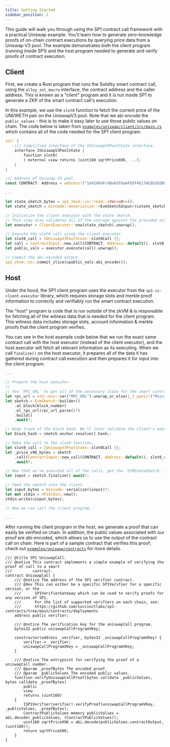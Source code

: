 ```yaml
---
title: Getting Started
sidebar_position: 2
---
```


This guide will walk you through using the SP1 contract call framework with a practical Uniswap example. You'll learn how to generate zero-knowledge proofs of on-chain contract executions by querying price data from a Uniswap V3 pool. The example demonstrates both the client program (running inside SP1) and the host program needed to generate and verify proofs of contract execution.

## Client

First, we create a Rust program that runs the Solidity smart contract call, using the `alloy_sol_macro` interface, the contract address and the caller address. This is known as a "client" program and it is run inside SP1 to generate a ZKP of the smart contract call's execution.

In this example, we use the `slot0` function to fetch the current price of the UNI/WETH pair on the UniswapV3 pool. Note that we abi encode the `public_values` - this is to make it easy later to use those public values on chain. The code below is taken from [`examples/uniswap/client/src/main.rs`](./examples/uniswap/client/src/main.rs) which contains all of the code needed for the SP1 client program.

```rust
sol! {
    /// Simplified interface of the IUniswapV3PoolState interface.
    interface IUniswapV3PoolState {
        function slot0(
        ) external view returns (uint160 sqrtPriceX96, ...);
    }
}

/// Address of Uniswap V3 pool.
const CONTRACT: Address = address!("1d42064Fc4Beb5F8aAF85F4617AE8b3b5B8Bd801");

...

let state_sketch_bytes = sp1_zkvm::io::read::<Vec<u8>>();
let state_sketch = bincode::deserialize::<EvmSketchInput>(&state_sketch_bytes).unwrap();

// Initialize the client executor with the state sketch.
// This step also validates all of the storage against the provided state root.
let executor = ClientExecutor::new(state_sketch).unwrap();

// Execute the slot0 call using the client executor.
let slot0_call = IUniswapV3PoolState::slot0Call {};
let call = ContractInput::new_call(CONTRACT, Address::default(), slot0_call);
let public_vals = executor.execute(call).unwrap();

// Commit the abi-encoded output.
sp1_zkvm::io::commit_slice(&public_vals.abi_encode());
```

## Host

Under the hood, the SP1 client program uses the executor from the `sp1-cc-client-executor` library, which requires storage slots and merkle proof information to correctly and verifiably run the smart contract execution.

The "host" program is code that is run outside of the zkVM & is responsible for fetching all of the witness data that is needed for the client program. This witness data includes storage slots, account information & merkle proofs that the client program verifies.

You can see in the host example code below that we run the exact same contract call with the host executor (instead of the client executor), and the host executor will fetch all relevant information as its executing. When we call `finalize()` on the host executor, it prepares all of the data it has gathered during contract call execution and then prepares it for input into the client program.

```rust
...

// Prepare the host executor.
//
// Use `RPC_URL` to get all of the necessary state for the smart contract call.
let rpc_url = std::env::var("RPC_URL").unwrap_or_else(|_| panic!("Missing RPC_URL"));
let sketch = EvmSketch::builder()
    .at_block(block_number)
    .el_rpc_url(rpc_url.parse()?)
    .build()
    .await?;

// Keep track of the block hash. We'll later validate the client's execution against this.
let block_hash = sketch.anchor.resolve().hash;;

// Make the call to the slot0 function.
let slot0_call = IUniswapV3PoolState::slot0Call {};
let _price_x96_bytes = sketch
    .call(ContractInput::new_call(CONTRACT, Address::default(), slot0_call))
    .await?;

// Now that we've executed all of the calls, get the `EVMStateSketch` from the host executor.
let input = sketch.finalize().await?;

// Feed the sketch into the client.
let input_bytes = bincode::serialize(&input)?;
let mut stdin = SP1Stdin::new();
stdin.write(&input_bytes);

// Now we can call the client program.

...

```

After running the client program in the host, we generate a proof that can easily be verified on chain. In addition, the public values associated with our proof are abi-encoded, which allows us to use the output of the contract call on chain. Here is part of a sample contract that verifies this proof; check out [`examples/uniswap/contracts`](./examples/uniswap/contracts/) for more details.

```sol
/// @title SP1 UniswapCall.
/// @notice This contract implements a simple example of verifying the proof of call to a smart
///         contract.
contract UniswapCall {
    /// @notice The address of the SP1 verifier contract.
    /// @dev This can either be a specific SP1Verifier for a specific version, or the
    ///      SP1VerifierGateway which can be used to verify proofs for any version of SP1.
    ///      For the list of supported verifiers on each chain, see:
    ///      https://github.com/succinctlabs/sp1-contracts/tree/main/contracts/deployments
    address public verifier;

    /// @notice The verification key for the uniswapCall program.
    bytes32 public uniswapCallProgramVKey;

    constructor(address _verifier, bytes32 _uniswapCallProgramVKey) {
        verifier = _verifier;
        uniswapCallProgramVKey = _uniswapCallProgramVKey;
    }

    /// @notice The entrypoint for verifying the proof of a uniswapCall number.
    /// @param _proofBytes The encoded proof.
    /// @param _publicValues The encoded public values.
    function verifyUniswapCallProof(bytes calldata _publicValues, bytes calldata _proofBytes)
        public
        view
        returns (uint160)
    {
        ISP1Verifier(verifier).verifyProof(uniswapCallProgramVKey, _publicValues, _proofBytes);
        ContractPublicValues memory publicValues = abi.decode(_publicValues, (ContractPublicValues));
        uint160 sqrtPriceX96 = abi.decode(publicValues.contractOutput, (uint160));
        return sqrtPriceX96;
    }
}
```
